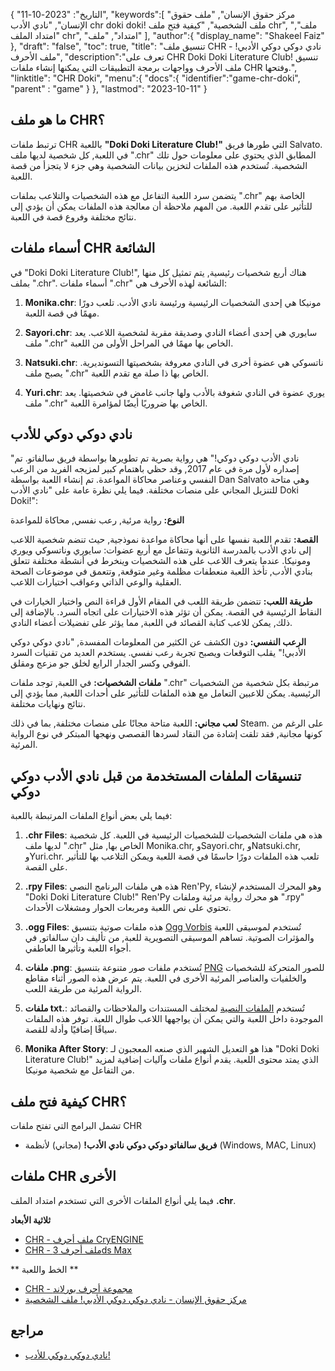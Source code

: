 {
"التاريخ": "2023-10-11",
   "keywords":[
"مركز حقوق الإنسان",
"ملف حقوق الإنسان",
"نادي الأدب chr doki doki! ملف الشخصية",
"كيفية فتح ملف chr",
"ملف",
"امتداد الملف chr",
"امتداد",
"ملف"
],
   "author":{
"display_name": "Shakeel Faiz"
},
"draft": "false",
"toc": true,
"title": "تنسيق ملف CHR - نادي دوكي دوكي الأدبي! ملف الأحرف",
   "description":"تعرف على CHR Doki Doki Literature Club! تنسيق ملف الأحرف وواجهات برمجة التطبيقات التي يمكنها إنشاء ملفات CHR وفتحها.",
"linktitle": "CHR Doki",
   "menu":{
      "docs":{
         "identifier":"game-chr-doki",
"parent" : "game"
}
},
"lastmod": "2023-10-11"
}

## ما هو ملف CHR؟

ترتبط ملفات CHR باللعبة **"Doki Doki Literature Club!"** التي طورها فريق Salvato. في اللعبة, كل شخصية لديها ملف ".chr" المطابق الذي يحتوي على معلومات حول تلك الشخصية. تُستخدم هذه الملفات لتخزين بيانات الشخصية وهي جزء لا يتجزأ من قصة اللعبة.

يتضمن سرد اللعبة التفاعل مع هذه الشخصيات والتلاعب بملفات ".chr" الخاصة بهم للتأثير على تقدم اللعبة. من المهم ملاحظة أن معالجة هذه الملفات يمكن أن يؤدي إلى نتائج مختلفة وفروع قصة في اللعبة.

## أسماء ملفات CHR الشائعة

في "Doki Doki Literature Club!", هناك أربع شخصيات رئيسية, يتم تمثيل كل منها بملف ".chr". أسماء ملفات ".chr" الشائعة لهذه الأحرف هي:

1. **Monika.chr**: مونيكا هي إحدى الشخصيات الرئيسية ورئيسة نادي الأدب. تلعب دورًا مهمًا في قصة اللعبة.
    








2. **Sayori.chr**: سايوري هي إحدى أعضاء النادي وصديقة مقربة لشخصية اللاعب. يعد ملف ".chr" الخاص بها مهمًا في المراحل الأولى من اللعبة.
    








3. **Natsuki.chr**: ناتسوكي هي عضوة أخرى في النادي معروفة بشخصيتها التسونديرية. يصبح ملف ".chr" الخاص بها ذا صلة مع تقدم اللعبة.
    








4. **Yuri.chr**: يوري عضوة في النادي شغوفة بالأدب ولها جانب غامض في شخصيتها. يعد ملف ".chr" الخاص بها ضروريًا أيضًا لمؤامرة اللعبة.

## نادي دوكي دوكي للأدب

"نادي الأدب دوكي دوكي!" هي رواية بصرية تم تطويرها بواسطة فريق سالفاتو. تم إصداره لأول مرة في عام 2017, وقد حظي باهتمام كبير لمزيجه الفريد من الرعب النفسي وعناصر محاكاة المواعدة. تم إنشاء اللعبة بواسطة Dan Salvato وهي متاحة للتنزيل المجاني على منصات مختلفة. فيما يلي نظرة عامة على "نادي الأدب Doki Doki!":

**النوع:** رواية مرئية, رعب نفسي, محاكاة للمواعدة

**القصة:** تقدم اللعبة نفسها على أنها محاكاة مواعدة نموذجية, حيث تنضم شخصية اللاعب إلى نادي الأدب بالمدرسة الثانوية وتتفاعل مع أربع عضوات: سايوري وناتسوكي ويوري ومونيكا. عندما يتعرف اللاعب على هذه الشخصيات وينخرط في أنشطة مختلفة تتعلق بنادي الأدب, تأخذ اللعبة منعطفات مظلمة وغير متوقعة, وتتعمق في موضوعات الصحة العقلية والوعي الذاتي وعواقب اختيارات اللاعب.

**طريقة اللعب:** تتضمن طريقة اللعب في المقام الأول قراءة النص واختيار الخيارات في النقاط الرئيسية في القصة. يمكن أن تؤثر هذه الاختيارات على اتجاه السرد. بالإضافة إلى ذلك, يمكن للاعب كتابة القصائد في اللعبة, مما يؤثر على تفضيلات أعضاء النادي.

**الرعب النفسي:** دون الكشف عن الكثير من المعلومات المفسدة, "نادي دوكي دوكي الأدبي!" يقلب التوقعات ويصبح تجربة رعب نفسي. يستخدم العديد من تقنيات السرد الفوقي وكسر الجدار الرابع لخلق جو مزعج ومقلق.

**ملفات الشخصيات:** في اللعبة, توجد ملفات ".chr" مرتبطة بكل شخصية من الشخصيات الرئيسية. يمكن للاعبين التعامل مع هذه الملفات للتأثير على أحداث اللعبة, مما يؤدي إلى نتائج ونهايات مختلفة.

**لعب مجاني:** اللعبة متاحة مجانًا على منصات مختلفة, بما في ذلك Steam. على الرغم من كونها مجانية, فقد تلقت إشادة من النقاد لسردها القصصي ونهجها المبتكر في نوع الرواية المرئية.

## تنسيقات الملفات المستخدمة من قبل نادي الأدب دوكي دوكي

فيما يلي بعض أنواع الملفات المرتبطة باللعبة:

1. **.chr Files**: هذه هي ملفات الشخصيات للشخصيات الرئيسية في اللعبة. كل شخصية لديها ملف ".chr" الخاص بها, مثل Monika.chr, وSayori.chr, وNatsuki.chr, وYuri.chr. تلعب هذه الملفات دورًا حاسمًا في قصة اللعبة ويمكن التلاعب بها للتأثير على القصة.
    








2. **.rpy Files**: هذه هي ملفات البرنامج النصي Ren'Py, وهو المحرك المستخدم لإنشاء "Doki Doki Literature Club!" Ren'Py هو محرك رواية مرئية وملفات ".rpy" تحتوي على نص اللعبة ومربعات الحوار ومشغلات الأحداث.
    








3. **.ogg Files**: هذه ملفات صوتية بتنسيق [Ogg Vorbis](/ar/audio/ogg/) تُستخدم لموسيقى اللعبة والمؤثرات الصوتية. تساهم الموسيقى التصويرية للعبة, من تأليف دان سالفاتو, في أجواء اللعبة وتأثيرها العاطفي.
    








4. **ملفات .png**: تُستخدم ملفات صور متنوعة بتنسيق [PNG](/ar/image/png/) للصور المتحركة للشخصيات والخلفيات والعناصر المرئية الأخرى في اللعبة. يتم عرض هذه الصور أثناء مقاطع الرواية المرئية من طريقة اللعب.
    








5. **ملفات txt.**: تُستخدم [الملفات النصية](/ar/word-processing/txt/) لمختلف المستندات والملاحظات والقصائد الموجودة داخل اللعبة والتي يمكن أن يواجهها اللاعب طوال اللعبة. توفر هذه الملفات سياقًا إضافيًا وأدلة للقصة.
    








6. **Monika After Story**: هذا هو التعديل الشهير الذي صنعه المعجبون لـ "Doki Doki Literature Club!" الذي يمتد محتوى اللعبة. يقدم أنواع ملفات وآليات إضافية لمزيد من التفاعل مع شخصية مونيكا.

## كيفية فتح ملف CHR؟

تشمل البرامج التي تفتح ملفات CHR

- **فريق سالفاتو دوكي دوكي نادي الأدب!** (مجاني) لأنظمة (Windows, MAC, Linux)

## ملفات CHR الأخرى

فيما يلي أنواع الملفات الأخرى التي تستخدم امتداد الملف **.chr**.

**ثلاثية الأبعاد**
- [CHR - ملف أحرف CryENGINE](/ar/3d/chr-cryengine/)
- [CHR - ملف أحرف 3ds Max](/ar/3d/chr-3ds/)

** الخط واللعبة **
- [CHR - مجموعة أحرف بورلاند](/ar/font/chr/)
- [مركز حقوق الإنسان - نادي دوكي دوكي الأدبي! ملف الشخصية](/ar/game/chr-doki/)

## مراجع
* [نادي دوكي دوكي للأدب!](https://en.wikipedia.org/wiki/Doki_Doki_Literature_Club!)

